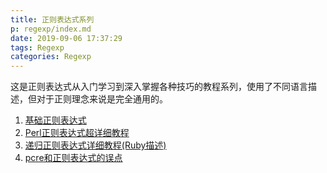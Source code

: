 ```yaml
---
title: 正则表达式系列
p: regexp/index.md
date: 2019-09-06 17:37:29
tags: Regexp
categories: Regexp
---
```



这是正则表达式从入门学习到深入掌握各种技巧的教程系列，使用了不同语言描述，但对于正则理念来说是完全通用的。

1. [基础正则表达式](/shell/regex_basic)  
2. [Perl正则表达式超详细教程](/perl/perl_re)  
3. [递归正则表达式详细教程(Ruby描述)](/ruby/ruby_regexp#recur_regexp)  
4. [pcre和正则表达式的误点](https://www.cnblogs.com/f-ck-need-u/p/7684762.html)




